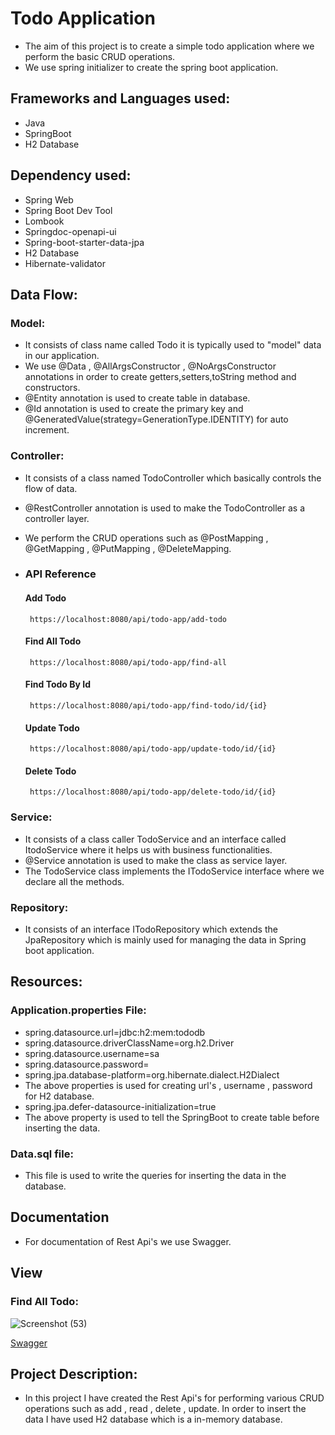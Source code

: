 
# Todo Application

- The aim of this project is to create a simple todo application where we perform the basic CRUD operations.
- We use spring initializer to create the spring boot application.


## Frameworks and Languages used:

- Java
- SpringBoot
- H2 Database
## Dependency used:

- Spring Web
- Spring Boot Dev Tool
- Lombook
- Springdoc-openapi-ui
- Spring-boot-starter-data-jpa
- H2 Database
- Hibernate-validator
## Data Flow:

### Model:
- It consists of class name called Todo it is typically used to "model" data in our application.
- We use @Data , @AllArgsConstructor , @NoArgsConstructor annotations in order to create getters,setters,toString method and constructors.
- @Entity annotation is used to create table in database.
- @Id annotation is used to create the primary key and @GeneratedValue(strategy=GenerationType.IDENTITY) for auto increment.

### Controller:
- It consists of a class named TodoController which basically controls the flow of data.
- @RestController annotation is used to make the TodoController as a controller layer.
- We perform the CRUD operations such as @PostMapping , @GetMapping , @PutMapping , @DeleteMapping.


- ### API Reference

  #### Add Todo

  ```http
   https://localhost:8080/api/todo-app/add-todo
  ```

  #### Find All Todo

  ```http
   https://localhost:8080/api/todo-app/find-all
  ```

  #### Find Todo By Id

  ```http
   https://localhost:8080/api/todo-app/find-todo/id/{id}
  ```

  #### Update Todo

  ```http
   https://localhost:8080/api/todo-app/update-todo/id/{id}
  ```

  #### Delete Todo

  ```http
   https://localhost:8080/api/todo-app/delete-todo/id/{id}
  ```







### Service:
- It consists of a class caller TodoService and an interface called ItodoService where it helps us with business functionalities.
- @Service annotation is used to make the class as service layer.
- The TodoService class implements the ITodoService interface where we declare all the methods.

### Repository:
- It consists of an interface ITodoRepository which extends the JpaRepository which is mainly used for managing the data in Spring boot application.

## Resources:
### Application.properties File:
- spring.datasource.url=jdbc:h2:mem:tododb
- spring.datasource.driverClassName=org.h2.Driver
- spring.datasource.username=sa
- spring.datasource.password=
- spring.jpa.database-platform=org.hibernate.dialect.H2Dialect
- The above properties is used for creating url's , username , password for H2 database.
- spring.jpa.defer-datasource-initialization=true
- The above property is used to tell the SpringBoot to create table before inserting the data.

### Data.sql file:
- This file is used to write the queries for inserting the data in the database.

## Documentation
- For documentation of Rest Api's we use Swagger.

## View
### Find All Todo:
![Screenshot (53)](https://user-images.githubusercontent.com/112794922/222974677-20d673c1-459f-4822-a081-a884e5fd5c0e.png)


[Swagger](https://localhost:8080/swagger-ui.html)


## Project Description:
- In this project I have created the Rest Api's for performing various CRUD operations such as add , read , delete , update. In order to insert the data I have used H2 database which is a in-memory database.
